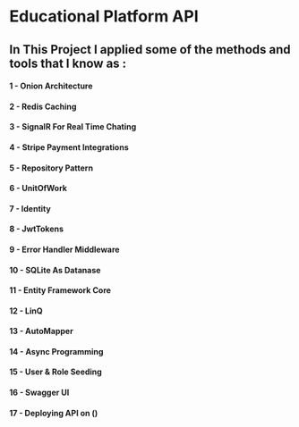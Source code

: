# Educational Platform API

## In This Project I applied some of the methods and tools that I know as : 

#### 1 - Onion Architecture 
#### 2 - Redis Caching 
#### 3 - SignalR For Real Time Chating
#### 4 - Stripe Payment Integrations
#### 5 - Repository Pattern 
#### 6 - UnitOfWork
#### 7 - Identity
#### 8 - JwtTokens
#### 9 - Error Handler Middleware
#### 10 - SQLite As Datanase
#### 11 - Entity Framework Core
#### 12 - LinQ
#### 13 - AutoMapper
#### 14 - Async Programming 
#### 15 - User & Role Seeding
#### 16 - Swagger UI
#### 17 - Deploying API on ()
